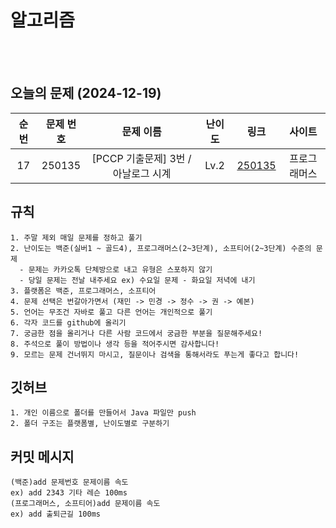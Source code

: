 # 알고리즘

<br><br>

## 오늘의 문제 (2024-12-19)

| 순번  | 문제 번호 | 문제 이름  | 난이도 | 링크                                             | 사이트 |
|:---:|:-----:|:------:|:---:|:----------------------------------------------:|:---:|
| 17  | 250135 | [PCCP 기출문제] 3번 / 아날로그 시계 | Lv.2 | [250135](https://school.programmers.co.kr/learn/courses/30/lessons/250135) | 프로그래머스  |

## 규칙

```
1. 주말 제외 매일 문제를 정하고 풀기
2. 난이도는 백준(실버1 ~ 골드4), 프로그래머스(2~3단계), 소프티어(2~3단계) 수준의 문제
  - 문제는 카카오톡 단체방으로 내고 유형은 스포하지 않기
  - 당일 문제는 전날 내주세요 ex) 수요일 문제 - 화요일 저녁에 내기
3. 플랫폼은 백준, 프로그래머스, 소프티어
4. 문제 선택은 번갈아가면서 (재민 -> 민경 -> 정수 -> 권 -> 예본)
5. 언어는 무조건 자바로 풀고 다른 언어는 개인적으로 풀기
6. 각자 코드를 github에 올리기
7. 궁금한 점을 올리거나 다른 사람 코드에서 궁금한 부분을 질문해주세요!
8. 주석으로 풀이 방법이나 생각 등을 적어주시면 감사합니다!
9. 모르는 문제 건너뛰지 마시고, 질문이나 검색을 통해서라도 푸는게 좋다고 합니다!
```

## 깃허브

```
1. 개인 이름으로 폴더를 만들어서 Java 파일만 push
2. 폴더 구조는 플랫폼별, 난이도별로 구분하기
```

## 커밋 메시지

```
(백준)add 문제번호 문제이름 속도
ex) add 2343 기타 레슨 100ms
(프로그래머스, 소프티어)add 문제이름 속도
ex) add 출퇴근길 100ms
```
